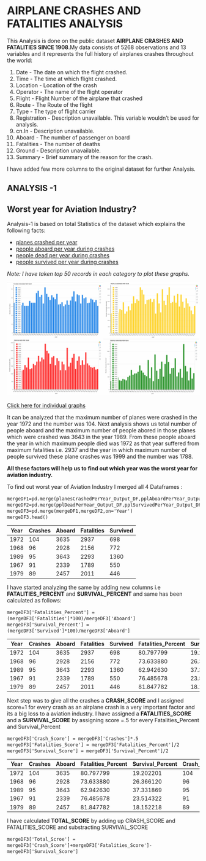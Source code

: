 # AIRPLANE CRASHES AND FATALITIES ANALYSIS #

This Analysis is done on the public dataset **AIRPLANE CRASHES AND FATALITIES SINCE 1908**.My data consists of 5268 observations and 13 variables and it represents the full history of airplanes crashes throughout the world:

1. Date - The date on which the flight crashed.
2. Time - The time at which flight crashed.
3. Location - Location of the crash
4. Operator - The name of the flight operator
5. Flight - Flight Number of the airplane that crashed
6. Route - The Route of the flight
7. Type - The type of flight carrier
8. Registration - Description unavailable. This variable wouldn’t be used for analysis.
9. cn.In - Description unavailable.
10. Aboard - The number of passenger on board
11. Fatalities - The number of deaths
12. Ground - Description unavailable.
13. Summary - Brief summary of the reason for the crash.

I have added few more columns to the original dataset for further Analysis.

## ANALYSIS -1 ##

## Worst year for Aviation Industry?

Analysis-1 is based on total Statistics of the dataset which explains the following facts:

* [planes crashed per year](https://github.com/ruchigupta19/Gupta_Ruchi_Spring2017/blob/master/final/Analysis1Outputs/planesCrashedPerYear_DF.csv)
* [people aboard per year during crashes](https://github.com/ruchigupta19/Gupta_Ruchi_Spring2017/blob/master/final/Analysis1Outputs/pplAboardPerYear_DF.csv)
* [people dead per year during crashes](https://github.com/ruchigupta19/Gupta_Ruchi_Spring2017/blob/master/final/Analysis1Outputs/pplDeadPerYear_DF.csv)
* [people survived per year during crashes](https://github.com/ruchigupta19/Gupta_Ruchi_Spring2017/blob/master/final/Analysis1Outputs/pplSurvivedPerYear_DF.csv)

*Note: I have taken top 50 records in each category to plot these graphs.*

![alt tag](https://github.com/ruchigupta19/Gupta_Ruchi_Spring2017/blob/master/final/Analysis1Graphs/conbine.jpg)

[Click here for individual graphs](https://github.com/ruchigupta19/Gupta_Ruchi_Spring2017/tree/master/final/Analysis1Graphs)

It can be analyzed that the maximum number of planes were crashed in the year 1972 and the number was 104.
Next analysis shows us total number of people aboard and the maximum number of people abored in those planes which were crashed was 3643 in the year 1989.
From these people aboard the year in which maximum people died was 1972 as that year suffered from maximum fatalities i.e. 2937 and the year in which maximum number of people survived these plane crashes was 1999 and the number was 1788.

**All these factors will help us to find out which year was the worst year for aviation industry.**

To find out worst year of Aviation Industry I merged all 4 Dataframes :

```
mergeDF1=pd.merge(planesCrashedPerYear_Output_DF,pplAboardPerYear_Output_DF,on='Year')
mergeDF2=pd.merge(pplDeadPerYear_Output_DF,pplSurvivedPerYear_Output_DF,on='Year')
mergeDF3=pd.merge(mergeDF1,mergeDF2,on='Year')
mergeDF3.head()
```
Year  | Crashes  | Aboard  | Fatalities  | Survived
------| -------- | ------- | ----------  | --------
1972  |   104    | 3635    |2937         |698
1968  |   96     | 2928    |2156         |772
1989  |   95     | 3643    |2293         |1360
1967  |   91     | 2339    |1789         |550
1979  |   89     | 2457    |  2011       |446

I have started analyzing the same by adding new columns i.e **FATALITIES_PERCENT** and **SURVIVAL_PERCENT** and same has been calculated as follows:

```
mergeDF3['Fatalities_Percent'] = (mergeDF3['Fatalities']*100)/mergeDF3['Aboard']
mergeDF3['Survival_Percent'] = (mergeDF3['Survived']*100)/mergeDF3['Aboard']
```
Year  | Crashes  | Aboard  | Fatalities  | Survived | Fatalities_Percent | Survival_Percent
------| -------- | ------- | ----------  | -------- | ------------------ | ----------------
1972  |   104    | 3635    |2937         |698       |80.797799	         | 19.202201
1968  |   96     | 2928    |2156         |772       |73.633880	         |26.366120
1989  |   95     | 3643    |2293         |1360      |62.942630	         |37.331869
1967  |   91     | 2339    |1789         |550       |76.485678	         |23.514322
1979  |   89     | 2457    |  2011       |446       |81.847782	         |18.152218

Next step was to give all the crashes a **CRASH_SCORE** and I assigned score=1 for every crash as an airplane crash is a very important factor and its a big loss to a aviation industry.
I have assigned a **FATALITIES_SCORE** and a **SURVIVAL_SCORE** by assigning score =.5 for every Fatalities_Percent and Survival_Percent

```
mergeDF3['Crash_Score'] = mergeDF3['Crashes']*.5
mergeDF3['Fatalities_Score'] = mergeDF3['Fatalities_Percent']/2
mergeDF3['Survival_Score'] = mergeDF3['Survival_Percent']/2
```

Year  | Crashes  | Aboard  | Fatalities_Percent | Survival_Percent | Crash_Score | Fatalities_Score|Survival_Score
------| -------- | ------- | ------------------ | ---------------- | -----------|-------|------
1972  |   104    | 3635    |80.797799	         | 19.202201        | 104|	40.398900|9.601100
1968  |   96     | 2928    |73.633880	         |26.366120         | 96|36.816940	|13.183060
1989  |   95     | 3643    |62.942630	         |37.331869         | 95|31.471315	|18.665935
1967  |   91     | 2339    |76.485678	         |23.514322         | 91|38.242839	|11.757161
1979  |   89     | 2457    |81.847782	         |18.152218         | 89|40.923891	|9.076109

I have calculated **TOTAL_SCORE** by adding up CRASH_SCORE and FATALITIES_SCORE and substracting SURVIVAL_SCORE

```
mergeDF3['Total_Scroe'] = mergeDF3['Crash_Score']+mergeDF3['Fatalities_Score']-mergeDF3['Survival_Score']
```


